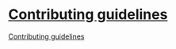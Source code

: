 # [Contributing guidelines](https://docs.firefly-iii.org/other-pages/contributing)

[Contributing guidelines](https://docs.firefly-iii.org/other-pages/contributing)